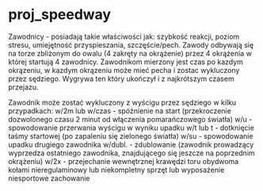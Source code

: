 # proj_speedway

Zawodnicy - posiadają takie właściwości jak: szybkość reakcji, poziom stresu, 
umiejętność przyspieszania, szczęście/pech.
Zawody odbywają się na torze zbliżonym do owalu (4 zakręty na okrążenie) 
przez 4 okrążenia w której startują 4 zawodnicy.
Zawodnikom mierzony jest czas po kazdym okrązeniu, w kazdym okrązeniu może mieć
pecha i zostac wykluczony przez sędziego.
Wygrywa ten który ukończył i z najkrótszym czasem przejazu.

Zawodnik może zostać wykluczony z wyścigu przez sędziego w kilku przypadkach:
 w/2m lub w/czas - spóźnienie na start (przekroczenie dozwolonego czasu 2 minut od włączenia pomarańczowego światła)
 w/u - spowodowanie przerwania wyścigu w wyniku upadku
 w/t lub t - dotknięcie taśmy startowej (po zapaleniu się zielonego światła)
 w/su - spowodowanie upadku drugiego zawodnika
 w/dubl. - zdublowanie (zawodnik prowadzący wyprzedza ostatniego zawodnika, znajdującego się jeszcze na poprzednim okrążeniu)
 w/2x - przejechanie wewnętrznej krawędzi toru obydwoma kołami
 nieregulaminowy lub niekompletny sprzęt lub wyposażenie
niesportowe zachowanie
